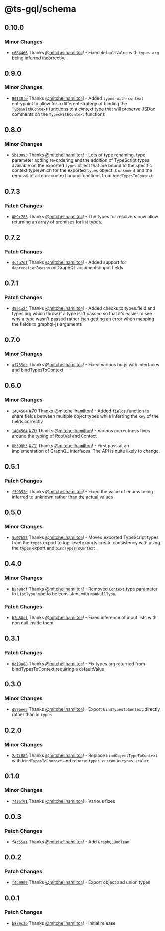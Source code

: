 # @ts-gql/schema

## 0.10.0

### Minor Changes

- [`c664466`](https://github.com/Thinkmill/ts-gql/commit/c6644660d1a8de194872a9153e8e7d37a8bcfa41) Thanks [@mitchellhamilton](https://github.com/mitchellhamilton)! - Fixed `defaultValue` with `types.arg` being inferred incorrectly.

## 0.9.0

### Minor Changes

- [`80138fe`](https://github.com/Thinkmill/ts-gql/commit/80138fe1b12bab45017eb76b019579647b558f16) Thanks [@mitchellhamilton](https://github.com/mitchellhamilton)! - Added `types-with-context` entrypoint to allow for a different strategy of binding the `TypesWithContext` functions to a context type that will preserve JSDoc comments on the `TypesWithContext` functions

## 0.8.0

### Minor Changes

- [`5b10893`](https://github.com/Thinkmill/ts-gql/commit/5b108934c0aeccb4947b8d89798dab6ec9820d08) Thanks [@mitchellhamilton](https://github.com/mitchellhamilton)! - Lots of type renaming, type parameter adding re-ordering and the addition of TypeScript types available on the exported `types` object that are bound to the specific context type(which for the exported `types` object is `unknown`) and the removal of all non-context bound functions from `bindTypesToContext`

## 0.7.3

### Patch Changes

- [`0b9c783`](https://github.com/Thinkmill/ts-gql/commit/0b9c7838568b6837ad0c9cb43bac476f17e18f53) Thanks [@mitchellhamilton](https://github.com/mitchellhamilton)! - The types for resolvers now allow returning an array of promises for list types.

## 0.7.2

### Patch Changes

- [`4c2a7d1`](https://github.com/Thinkmill/ts-gql/commit/4c2a7d117cb9773d48f829a8562dc300c37cfd83) Thanks [@mitchellhamilton](https://github.com/mitchellhamilton)! - Added support for `deprecationReason` on GraphQL arguments/input fields

## 0.7.1

### Patch Changes

- [`45e1a24`](https://github.com/Thinkmill/ts-gql/commit/45e1a24511b810cd492a363c4ca85371944fb49e) Thanks [@mitchellhamilton](https://github.com/mitchellhamilton)! - Added checks to types.field and types.arg which throw if a type isn't passed so that it's easier to see why a type wasn't passed rather than getting an error when mapping the fields to graphql-js arguments

## 0.7.0

### Minor Changes

- [`af755ec`](https://github.com/Thinkmill/ts-gql/commit/af755ecb0e25f7c3e1f6c9f27f1104aa48fc9df9) Thanks [@mitchellhamilton](https://github.com/mitchellhamilton)! - Fixed various bugs with interfaces and bindTypesToContext

## 0.6.0

### Minor Changes

- [`1404564`](https://github.com/Thinkmill/ts-gql/commit/14045646b88dcd8e50ca1c21b43c0230d79b4726) [#70](https://github.com/Thinkmill/ts-gql/pull/70) Thanks [@mitchellhamilton](https://github.com/mitchellhamilton)! - Added `fields` function to share fields between multiple object types while inferring the `Key` of the fields correctly

* [`1404564`](https://github.com/Thinkmill/ts-gql/commit/14045646b88dcd8e50ca1c21b43c0230d79b4726) [#70](https://github.com/Thinkmill/ts-gql/pull/70) Thanks [@mitchellhamilton](https://github.com/mitchellhamilton)! - Various correctness fixes around the typing of RootVal and Context

- [`0b598b3`](https://github.com/Thinkmill/ts-gql/commit/0b598b3f489041f1d8e177b327d21c68b83bfe7b) [#72](https://github.com/Thinkmill/ts-gql/pull/72) Thanks [@mitchellhamilton](https://github.com/mitchellhamilton)! - First pass at an implementation of GraphQL interfaces. The API is quite likely to change.

## 0.5.1

### Patch Changes

- [`f39352d`](https://github.com/Thinkmill/ts-gql/commit/f39352dd0cc5324edabb722e717d3c7f027662d0) Thanks [@mitchellhamilton](https://github.com/mitchellhamilton)! - Fixed the value of enums being inferred to unknown rather than the actual values

## 0.5.0

### Minor Changes

- [`3c07b55`](https://github.com/Thinkmill/ts-gql/commit/3c07b552a250c23e3fdb56aa3587306a8189b25f) Thanks [@mitchellhamilton](https://github.com/mitchellhamilton)! - Moved exported TypeScript types from the `types` export to top-level exports create consistency with using the `types` export and `bindTypesToContext`.

## 0.4.0

### Minor Changes

- [`b2a88cf`](https://github.com/Thinkmill/ts-gql/commit/b2a88cf7a0e9e9875c54c40695f8a9ce324b4c0c) Thanks [@mitchellhamilton](https://github.com/mitchellhamilton)! - Removed `Context` type parameter to `ListType` type to be consistent with `NonNullType`.

### Patch Changes

- [`b2a88cf`](https://github.com/Thinkmill/ts-gql/commit/b2a88cf7a0e9e9875c54c40695f8a9ce324b4c0c) Thanks [@mitchellhamilton](https://github.com/mitchellhamilton)! - Fixed inference of input lists with non null inside them

## 0.3.1

### Patch Changes

- [`8d19a88`](https://github.com/Thinkmill/ts-gql/commit/8d19a886de62bfb9d5a6d9302d9f43500502b263) Thanks [@mitchellhamilton](https://github.com/mitchellhamilton)! - Fix types.arg returned from bindTypesToContext requiring a defaultValue

## 0.3.0

### Minor Changes

- [`d57bee5`](https://github.com/Thinkmill/ts-gql/commit/d57bee5a9c94c9937cc8308caa6e39a7a40f17eb) Thanks [@mitchellhamilton](https://github.com/mitchellhamilton)! - Export `bindTypesToContext` directly rather than in `types`

## 0.2.0

### Minor Changes

- [`2a7f889`](https://github.com/Thinkmill/ts-gql/commit/2a7f88954915834440a3e6c6178dba622435806a) Thanks [@mitchellhamilton](https://github.com/mitchellhamilton)! - Replace `bindObjectTypeToContext` with `bindTypesToContext` and rename `types.custom` to `types.scalar`

## 0.1.0

### Minor Changes

- [`7425f01`](https://github.com/Thinkmill/ts-gql/commit/7425f013822d5b302f8398a7b23008ae9f387df3) Thanks [@mitchellhamilton](https://github.com/mitchellhamilton)! - Various fixes

## 0.0.3

### Patch Changes

- [`f4c55aa`](https://github.com/Thinkmill/ts-gql/commit/f4c55aaaf0272f9e77e7f185dfc3b6d7d8f2c0e7) Thanks [@mitchellhamilton](https://github.com/mitchellhamilton)! - Add `GraphQLBoolean`

## 0.0.2

### Patch Changes

- [`f4b9909`](https://github.com/Thinkmill/ts-gql/commit/f4b99099e4b3fcfbd481ad19821703fd425f4390) Thanks [@mitchellhamilton](https://github.com/mitchellhamilton)! - Export object and union types

## 0.0.1

### Patch Changes

- [`b879c3b`](https://github.com/Thinkmill/ts-gql/commit/b879c3b453051d31c811df8e67c23faa954b07e1) Thanks [@mitchellhamilton](https://github.com/mitchellhamilton)! - Initial release
